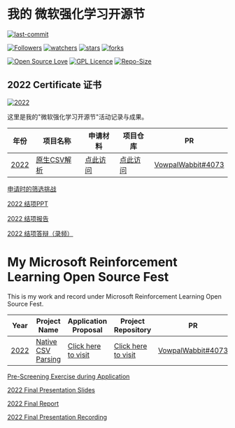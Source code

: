 # 我的 微软强化学习开源节

[![last-commit](https://img.shields.io/github/last-commit/HollowMan6/My-Microsoft-Reinforcement-Learning-Open-Source-Fest)](../../graphs/commit-activity)

[![Followers](https://img.shields.io/github/followers/HollowMan6?style=social)](https://github.com/HollowMan6?tab=followers)
[![watchers](https://img.shields.io/github/watchers/HollowMan6/My-Microsoft-Reinforcement-Learning-Open-Source-Fest?style=social)](../../watchers)
[![stars](https://img.shields.io/github/stars/HollowMan6/My-Microsoft-Reinforcement-Learning-Open-Source-Fest?style=social)](../../stargazers)
[![forks](https://img.shields.io/github/forks/HollowMan6/My-Microsoft-Reinforcement-Learning-Open-Source-Fest?style=social)](../../network/members)

[![Open Source Love](https://img.shields.io/badge/-%E2%9D%A4%20Open%20Source-Green?style=flat-square&logo=Github&logoColor=white&link=https://hollowman6.github.io/fund.html)](https://hollowman6.github.io/fund.html)
[![GPL Licence](https://img.shields.io/badge/license-GPL-blue)](https://opensource.org/licenses/GPL-3.0/)
[![Repo-Size](https://img.shields.io/github/repo-size/HollowMan6/My-Microsoft-Reinforcement-Learning-Open-Source-Fest.svg)](../../archive/master.zip)

## 2022 Certificate 证书

[![2022](https://hollowman6.github.io/img/badges/RLOSFest.jpg)](https://www.microsoft.com/en-us/research/academic-program/rl-open-source-fest/alumni/#:~:text=Songlin)

这里是我的"微软强化学习开源节"活动记录与成果。

|  年份   |  项目名称 | 申请材料 | 项目仓库 | PR |
|  ----  | ----  |  ----  | ----  | ---- | 
| [2022](https://www.microsoft.com/en-us/research/academic-program/rl-open-source-fest/)  | [原生CSV解析](https://vowpalwabbit.org/rlos/2022/projects#native-csv-parsing) | [点此访问](proposal.md) | [点此访问](https://github.com/HollowMan6/vowpal_wabbit) | [VowpalWabbit#4073](https://github.com/VowpalWabbit/vowpal_wabbit/pull/4073)

[申请时的筛选挑战](https://github.com/HollowMan6/vowpal_wabbit/commit/41b6d4c4eef65b94734bd0c228fde2b15d8a2ff5)

[2022 结项PPT](slides.pptx)

[2022 结项报告](https://hollowmansblog.wordpress.com/2022/08/13/microsoft-reinforcement-learning-open-source-fest-2022-native-csv-parser/)

[2022 结项答辩（录频）](https://www.bilibili.com/video/BV1c14y1F7tu/)

# My Microsoft Reinforcement Learning Open Source Fest
This is my work and record under Microsoft Reinforcement Learning Open Source Fest.

|  Year   |  Project Name  |  Application Proposal  | Project Repository  | PR |
|  ----  | ----  |  ----  | ----  | ---- |
| [2022](https://www.microsoft.com/en-us/research/academic-program/rl-open-source-fest/)  | [Native CSV Parsing](https://vowpalwabbit.org/rlos/2022/projects#native-csv-parsing) | [Click here to visit](proposal.md) | [Click here to visit](https://github.com/HollowMan6/vowpal_wabbit) | [VowpalWabbit#4073](https://github.com/VowpalWabbit/vowpal_wabbit/pull/4073)

[Pre-Screening Exercise during Application](https://github.com/HollowMan6/vowpal_wabbit/commit/41b6d4c4eef65b94734bd0c228fde2b15d8a2ff5)

[2022 Final Presentation Slides](slides.pptx)

[2022 Final Report](https://hollowmansblog.wordpress.com/2022/08/13/microsoft-reinforcement-learning-open-source-fest-2022-native-csv-parser/)

[2022 Final Presentation Recording](https://youtu.be/jnkxDdZF_gc?t=2276)
